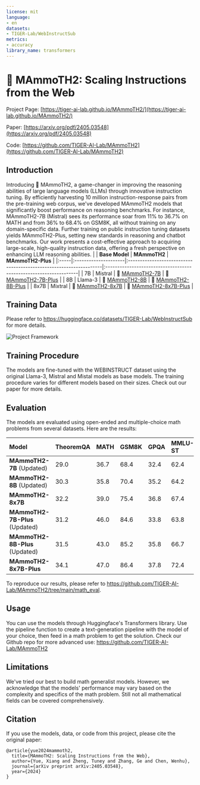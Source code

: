 ```yaml
---
license: mit
language:
- en
datasets:
- TIGER-Lab/WebInstructSub
metrics:
- accuracy
library_name: transformers
---
```

# 🦣 MAmmoTH2: Scaling Instructions from the Web

Project Page: [https://tiger-ai-lab.github.io/MAmmoTH2/](https://tiger-ai-lab.github.io/MAmmoTH2/)

Paper: [https://arxiv.org/pdf/2405.03548](https://arxiv.org/pdf/2405.03548)

Code: [https://github.com/TIGER-AI-Lab/MAmmoTH2](https://github.com/TIGER-AI-Lab/MAmmoTH2)


## Introduction
Introducing 🦣 MAmmoTH2, a game-changer in improving the reasoning abilities of large language models (LLMs) through innovative instruction tuning. By efficiently harvesting 10 million instruction-response pairs from the pre-training web corpus, we've developed MAmmoTH2 models that significantly boost performance on reasoning benchmarks. For instance, MAmmoTH2-7B (Mistral) sees its performance soar from 11% to 36.7% on MATH and from 36% to 68.4% on GSM8K, all without training on any domain-specific data. Further training on public instruction tuning datasets yields MAmmoTH2-Plus, setting new standards in reasoning and chatbot benchmarks. Our work presents a cost-effective approach to acquiring large-scale, high-quality instruction data, offering a fresh perspective on enhancing LLM reasoning abilities.
|      | **Base Model** | **MAmmoTH2**                                                 | **MAmmoTH2-Plus**                                                  |
|:-----|:---------------------|:-------------------------------------------------------------------|:------------------------------------------------------------------|
| 7B   | Mistral              | 🦣 [MAmmoTH2-7B](https://huggingface.co/TIGER-Lab/MAmmoTH2-7B)      | 🦣 [MAmmoTH2-7B-Plus](https://huggingface.co/TIGER-Lab/MAmmoTH2-7B-Plus)     |
| 8B   | Llama-3             | 🦣 [MAmmoTH2-8B](https://huggingface.co/TIGER-Lab/MAmmoTH2-8B)      | 🦣 [MAmmoTH2-8B-Plus](https://huggingface.co/TIGER-Lab/MAmmoTH2-8B-Plus)     |
| 8x7B | Mixtral              | 🦣 [MAmmoTH2-8x7B](https://huggingface.co/TIGER-Lab/MAmmoTH2-8x7B)  | 🦣 [MAmmoTH2-8x7B-Plus](https://huggingface.co/TIGER-Lab/MAmmoTH2-8x7B-Plus) |
## Training Data
Please refer to https://huggingface.co/datasets/TIGER-Lab/WebInstructSub for more details.

![Project Framework](webinstruct.png)

## Training Procedure
The models are fine-tuned with the WEBINSTRUCT dataset using the original Llama-3, Mistral and Mistal models as base models. The training procedure varies for different models based on their sizes. Check out our paper for more details.

## Evaluation
The models are evaluated using open-ended and multiple-choice math problems from several datasets. Here are the results:

| **Model**                              | **TheoremQA** | **MATH** | **GSM8K** | **GPQA** | **MMLU-ST** | **BBH** | **ARC-C** | **Avg** |
|:---------------------------------------|:--------------|:---------|:----------|:---------|:------------|:--------|:----------|:--------|
| **MAmmoTH2-7B** (Updated)              | 29.0          | 36.7     | 68.4      | 32.4     | 62.4        | 58.6    | 81.7      | 52.7    |
| **MAmmoTH2-8B** (Updated)              | 30.3          | 35.8     | 70.4      | 35.2     | 64.2        | 62.1    | 82.2      | 54.3    |
| **MAmmoTH2-8x7B**                      | 32.2          | 39.0     | 75.4      | 36.8     | 67.4        | 71.1    | 87.5      | 58.9    |
| **MAmmoTH2-7B-Plus** (Updated)         | 31.2          | 46.0     | 84.6      | 33.8     | 63.8        | 63.3    | 84.4      | 58.1    |
| **MAmmoTH2-8B-Plus** (Updated)         | 31.5          | 43.0     | 85.2      | 35.8     | 66.7        | 69.7    | 84.3      | 59.4    |
| **MAmmoTH2-8x7B-Plus**                 | 34.1          | 47.0     | 86.4      | 37.8     | 72.4        | 74.1    | 88.4      | 62.9    |

To reproduce our results, please refer to https://github.com/TIGER-AI-Lab/MAmmoTH2/tree/main/math_eval.


## Usage
You can use the models through Huggingface's Transformers library. Use the pipeline function to create a text-generation pipeline with the model of your choice, then feed in a math problem to get the solution.
Check our Github repo for more advanced use: https://github.com/TIGER-AI-Lab/MAmmoTH2

## Limitations
We've tried our best to build math generalist models. However, we acknowledge that the models' performance may vary based on the complexity and specifics of the math problem. Still not all mathematical fields can be covered comprehensively.


## Citation
If you use the models, data, or code from this project, please cite the original paper:

```
@article{yue2024mammoth2,
  title={MAmmoTH2: Scaling Instructions from the Web},
  author={Yue, Xiang and Zheng, Tuney and Zhang, Ge and Chen, Wenhu},
  journal={arXiv preprint arXiv:2405.03548},
  year={2024}
}
```
